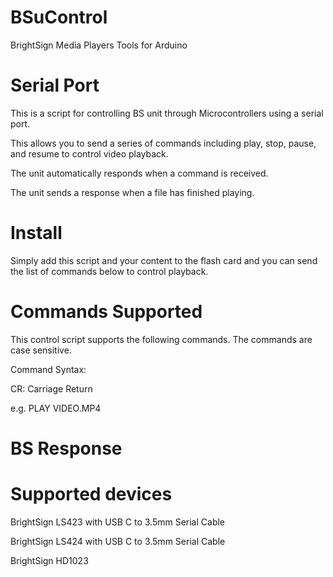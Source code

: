 # BSuControl
BrightSign Media Players Tools for Arduino

# Serial Port 

This is a script for controlling BS unit through Microcontrollers using a serial port. 

This allows you to send a series of commands including play, stop, pause, and resume to control video playback.

The unit automatically responds when a command is received. 

The unit sends a response when a file has finished playing.

# Install

Simply add this script and your content to the flash card and you can send the list of commands below to control playback.

# Commands Supported

This control script supports the following commands. The commands are case sensitive.

Command Syntax: <command><space><argument><CR>
  
CR: Carriage Return

e.g.	PLAY VIDEO.MP4 		

# BS Response

<STX><STATUS><ETX>

# Supported devices

BrightSign LS423 with USB C to 3.5mm Serial Cable

BrightSign LS424 with USB C to 3.5mm Serial Cable

BrightSign HD1023

